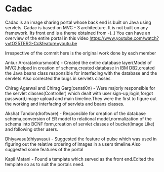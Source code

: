 # Cadac
Cadac is an image sharing portal whose back end is built on Java using servlets.
Cadac is based on MVC - 3 architecture.
It is not built on any framework.
Its front end is a theme obtained from -(..)
You can have an overview of the entire portal in this video
https://www.youtube.com/watch?v=tO25TERG-Cc&feature=youtu.be

Irrespective of the commit here is the original work done by each member

Ankur Arora(ankursmooth) - Created the entire database layer(Model of MVC),helped in creation of schema,created database in IBM DB2,created the Java beans class responsible for interfacing with the database and the servlets.Also corrected the bugs in servlets classes.

Chirag Agarwal and Chirag Garg(cenati0n) - Were majorly responsible for the servlet classes(Controller) which dealt with user sign-up,login,forgot password,image upload and main timeline.They were the first to figure out the working and interfacing of servlets and beans classes.

Akshat Tandon(droftware) - Responsible for creation of the database schema,conversion of ER model to relational model,normalization of the schema into BCNF form,creation of servlet classes of bucket(Image Like) and following other users.

Dhiyavasu(dhiyavasu) - Suggested the feature of pulse which was used in figuring out the relative ordering of images in a users timeline.Also suggested some features of the portal

Kapil Matani - Found a template which served as the front end.Edited the template so as to suit the portals need.
